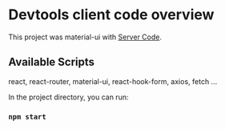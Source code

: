 # Devtools client code overview

This project was material-ui with [Server Code](https://github.com/spsimon-dev-tools/devtoolsServer).

## Available Scripts
react, react-router, material-ui, react-hook-form, axios, fetch ...

In the project directory, you can run:

### `npm start`
